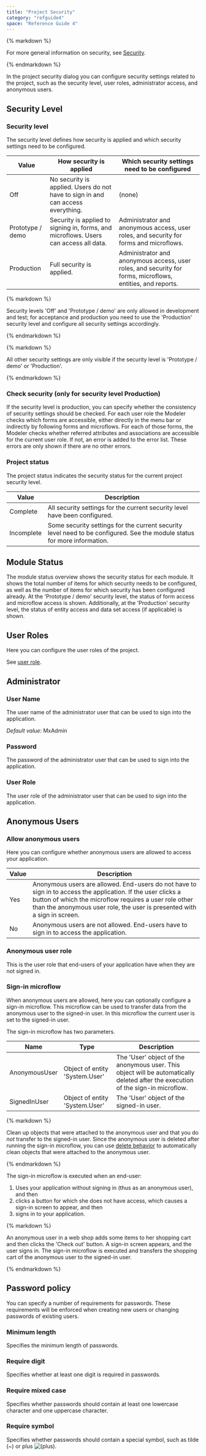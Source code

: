 ```yaml
---
title: "Project Security"
category: "refguide4"
space: "Reference Guide 4"
---
```

<div class="alert alert-warning">{% markdown %}

For more general information on security, see [Security](Security).

{% endmarkdown %}</div>

In the project security dialog you can configure security settings related to the project, such as the security level, user roles, administrator access, and anonymous users.

## Security Level

### Security level

The security level defines how security is applied and which security settings need to be configured.

| Value | How security is applied | Which security settings need to be configured |
| --- | --- | --- |
| Off | No security is applied. Users do not have to sign in and can access everything. | (none) |
| Prototype / demo | Security is applied to signing in, forms, and microflows. Users can access all data. | Administrator and anonymous access, user roles, and security for forms and microflows. |
| Production | Full security is applied. | Administrator and anonymous access, user roles, and security for forms, microflows, entities, and reports. |

<div class="alert alert-warning">{% markdown %}

Security levels 'Off' and 'Prototype / demo' are only allowed in development and test; for acceptance and production you need to use the 'Production' security level and configure all security settings accordingly.

{% endmarkdown %}</div><div class="alert alert-info">{% markdown %}

All other security settings are only visible if the security level is 'Prototype / demo' or 'Production'.

{% endmarkdown %}</div>

### Check security (only for security level Production)

If the security level is production, you can specify whether the consistency of security settings should be checked. For each user role the Modeler checks which forms are accessible, either directly in the menu bar or indirectly by following forms and microflows. For each of those forms, the Modeler checks whether referred attributes and associations are accessible for the current user role. If not, an error is added to the error list. These errors are only shown if there are no other errors.

### Project status

The project status indicates the security status for the current project security level.

| Value | Description |
| --- | --- |
| Complete | All security settings for the current security level have been configured. |
| Incomplete | Some security settings for the current security level need to be configured. See the module status for more information. |

## Module Status

The module status overview shows the security status for each module. It shows the total number of items for which security needs to be configured, as well as the number of items for which security has been configured already. At the 'Prototype / demo' security level, the status of form access and microflow access is shown. Additionally, at the 'Production' security level, the status of entity access and data set access (if applicable) is shown.

## User Roles

Here you can configure the user roles of the project.

See [user role](User+Role).

## Administrator

### User Name

The user name of the administrator user that can be used to sign into the application.

_Default value_: MxAdmin

### Password

The password of the administrator user that can be used to sign into the application.

### User Role

The user role of the administrator user that can be used to sign into the application.

## Anonymous Users

### Allow anonymous users

Here you can configure whether anonymous users are allowed to access your application.

| Value | Description |
| --- | --- |
| Yes | Anonymous users are allowed. End-users do not have to sign in to access the application. If the user clicks a button of which the microflow requires a user role other than the anonymous user role, the user is presented with a sign in screen. |
| No | Anonymous users are not allowed. End-users have to sign in to access the application. |

### Anonymous user role

This is the user role that end-users of your application have when they are not signed in.

### Sign-in microflow

When anonymous users are allowed, here you can optionally configure a sign-in microflow. This microflow can be used to transfer data from the anonymous user to the signed-in user. In this microflow the current user is set to the signed-in user.

The sign-in microflow has two parameters.

| Name | Type | Description |
| --- | --- | --- |
| AnonymousUser | Object of entity 'System.User' | The 'User' object of the anonymous user. This object will be automatically deleted after the execution of the sign-in microflow. |
| SignedInUser | Object of entity 'System.User' | The 'User' object of the signed-in user. |

<div class="alert alert-warning">{% markdown %}

Clean up objects that were attached to the anonymous user and that you do _not_ transfer to the signed-in user. Since the anonymous user is deleted after running the sign-in microflow, you can use [delete behavior](Associations) to automatically clean objects that were attached to the anonymous user.

{% endmarkdown %}</div>

The sign-in microflow is executed when an end-user:

1.  Uses your application without signing in (thus as an anonymous user), and then
2.  clicks a button for which she does not have access, which causes a sign-in screen to appear, and then
3.  signs in to your application.

<div class="alert alert-info">{% markdown %}

An anonymous user in a web shop adds some items to her shopping cart and then clicks the 'Check out' button. A sign-in screen appears, and the user signs in. The sign-in microflow is executed and transfers the shopping cart of the anonymous user to the signed-in user.

{% endmarkdown %}</div>

## Password policy

You can specify a number of requirements for passwords. These requirements will be enforced when creating new users or changing passwords of existing users.

### Minimum length

Specifies the minimum length of passwords.

### Require digit

Specifies whether at least one digit is required in passwords.

### Require mixed case

Specifies whether passwords should contain at least one lowercase character and one uppercase character.

### Require symbol

Specifies whether passwords should contain a special symbol, such as tilde (~) or plus ![(plus)](images/icons/emoticons/add.png).